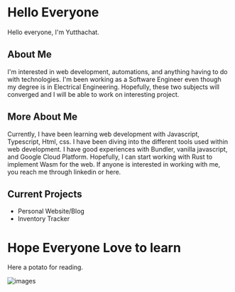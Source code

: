 # Hello Everyone

Hello everyone, I'm Yutthachat.

## About Me 
I'm interested in web development, automations, and anything having to do with technologies.
I'm been working as a Software Engineer even though my degree is in Electrical Engineering.
Hopefully, these two subjects will converged and I will be able to work on interesting project.

## More About Me
Currently, I have been learning web development with Javascript, Typescript, Html, css.
I have been diving into the different tools used within web development.
I have good experiences with Bundler, vanilla javascript, and Google Cloud Platform.
Hopefully, I can start working with Rust to implement Wasm
for the web.
If anyone is interested in working with me, you reach me through linkedin or here.

## Current Projects
* Personal Website/Blog
* Inventory Tracker

# Hope Everyone Love to learn

Here a potato for reading.

![images](https://user-images.githubusercontent.com/34362536/172540609-414b1ebc-744d-4003-bba1-20c363cd7700.jpeg)

<!---
yutthachat/yutthachat is a ✨ special ✨ repository because its `README.md` (this file) appears on your GitHub profile.
You can click the Preview link to take a look at your changes.
--->
